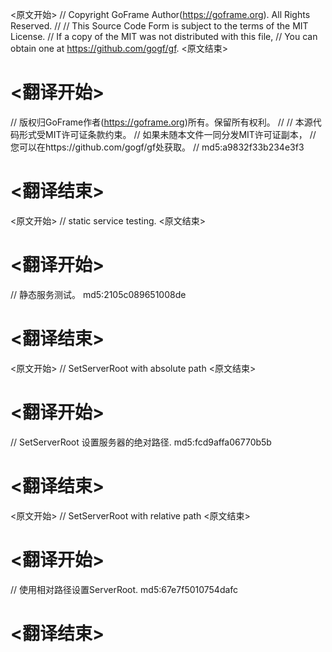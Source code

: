 
<原文开始>
// Copyright GoFrame Author(https://goframe.org). All Rights Reserved.
//
// This Source Code Form is subject to the terms of the MIT License.
// If a copy of the MIT was not distributed with this file,
// You can obtain one at https://github.com/gogf/gf.
<原文结束>

# <翻译开始>
// 版权归GoFrame作者(https://goframe.org)所有。保留所有权利。
//
// 本源代码形式受MIT许可证条款约束。
// 如果未随本文件一同分发MIT许可证副本，
// 您可以在https://github.com/gogf/gf处获取。
// md5:a9832f33b234e3f3
# <翻译结束>


<原文开始>
// static service testing.
<原文结束>

# <翻译开始>
// 静态服务测试。 md5:2105c089651008de
# <翻译结束>


<原文开始>
// SetServerRoot with absolute path
<原文结束>

# <翻译开始>
// SetServerRoot 设置服务器的绝对路径. md5:fcd9affa06770b5b
# <翻译结束>


<原文开始>
// SetServerRoot with relative path
<原文结束>

# <翻译开始>
// 使用相对路径设置ServerRoot. md5:67e7f5010754dafc
# <翻译结束>

